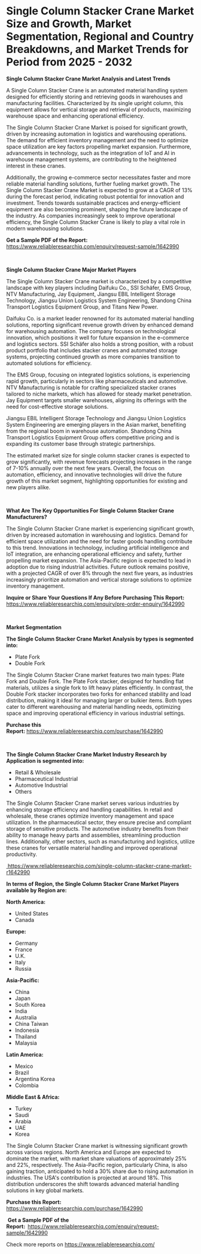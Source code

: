 <p><h1>Single Column Stacker Crane Market Size and Growth, Market Segmentation, Regional and Country Breakdowns, and Market Trends for Period from 2025 -  2032</h1></p><p><strong>Single Column Stacker Crane Market Analysis and Latest Trends</strong></p>
<p><p>A Single Column Stacker Crane is an automated material handling system designed for efficiently storing and retrieving goods in warehouses and manufacturing facilities. Characterized by its single upright column, this equipment allows for vertical storage and retrieval of products, maximizing warehouse space and enhancing operational efficiency. </p><p>The Single Column Stacker Crane Market is poised for significant growth, driven by increasing automation in logistics and warehousing operations. The demand for efficient inventory management and the need to optimize space utilization are key factors propelling market expansion. Furthermore, advancements in technology, such as the integration of IoT and AI in warehouse management systems, are contributing to the heightened interest in these cranes.</p><p>Additionally, the growing e-commerce sector necessitates faster and more reliable material handling solutions, further fueling market growth. The Single Column Stacker Crane Market is expected to grow at a CAGR of 13% during the forecast period, indicating robust potential for innovation and investment. Trends towards sustainable practices and energy-efficient equipment are also becoming prominent, shaping the future landscape of the industry. As companies increasingly seek to improve operational efficiency, the Single Column Stacker Crane is likely to play a vital role in modern warehousing solutions.</p></p>
<p><strong>Get a Sample PDF of the Report:&nbsp;</strong> <a href="https://www.reliableresearchiq.com/enquiry/request-sample/1642990?utm_campaign=1870&utm_medium=2&utm_source=Github&utm_content=ia&utm_term=12012025&utm_id=single-column-stacker-crane">https://www.reliableresearchiq.com/enquiry/request-sample/1642990</a></p>
<p>&nbsp;</p>
<p><strong>Single Column Stacker Crane Major Market Players</strong></p>
<p><p>The Single Column Stacker Crane market is characterized by a competitive landscape with key players including Daifuku Co., SSI Schäfer, EMS Group, NTV Manufacturing, Jay Equipment, Jiangsu EBIL Intelligent Storage Technology, Jiangsu Union Logistics System Engineering, Shandong China Transport Logistics Equipment Group, and Titans New Power. </p><p>Daifuku Co. is a market leader renowned for its automated material handling solutions, reporting significant revenue growth driven by enhanced demand for warehousing automation. The company focuses on technological innovation, which positions it well for future expansion in the e-commerce and logistics sectors. SSI Schäfer also holds a strong position, with a robust product portfolio that includes stacker cranes and automated storage systems, projecting continued growth as more companies transition to automated solutions for efficiency.</p><p>The EMS Group, focusing on integrated logistics solutions, is experiencing rapid growth, particularly in sectors like pharmaceuticals and automotive. NTV Manufacturing is notable for crafting specialized stacker cranes tailored to niche markets, which has allowed for steady market penetration. Jay Equipment targets smaller warehouses, aligning its offerings with the need for cost-effective storage solutions.</p><p>Jiangsu EBIL Intelligent Storage Technology and Jiangsu Union Logistics System Engineering are emerging players in the Asian market, benefiting from the regional boom in warehouse automation. Shandong China Transport Logistics Equipment Group offers competitive pricing and is expanding its customer base through strategic partnerships.</p><p>The estimated market size for single column stacker cranes is expected to grow significantly, with revenue forecasts projecting increases in the range of 7-10% annually over the next few years. Overall, the focus on automation, efficiency, and innovative technologies will drive the future growth of this market segment, highlighting opportunities for existing and new players alike.</p></p>
<p>&nbsp;</p>
<p><strong>What Are The Key Opportunities For Single Column Stacker Crane Manufacturers?</strong></p>
<p><p>The Single Column Stacker Crane market is experiencing significant growth, driven by increased automation in warehousing and logistics. Demand for efficient space utilization and the need for faster goods handling contribute to this trend. Innovations in technology, including artificial intelligence and IoT integration, are enhancing operational efficiency and safety, further propelling market expansion. The Asia-Pacific region is expected to lead in adoption due to rising industrial activities. Future outlook remains positive, with a projected CAGR of over 8% through the next five years, as industries increasingly prioritize automation and vertical storage solutions to optimize inventory management.</p></p>
<p><strong>Inquire or Share Your Questions If Any Before Purchasing This Report:</strong> <a href="https://www.reliableresearchiq.com/enquiry/pre-order-enquiry/1642990?utm_campaign=1870&utm_medium=2&utm_source=Github&utm_content=ia&utm_term=12012025&utm_id=single-column-stacker-crane">https://www.reliableresearchiq.com/enquiry/pre-order-enquiry/1642990</a></p>
<p>&nbsp;</p>
<p><strong>Market Segmentation</strong></p>
<p><strong>The Single Column Stacker Crane Market Analysis by types is segmented into:</strong></p>
<p><ul><li>Plate Fork</li><li>Double Fork</li></ul></p>
<p><p>The Single Column Stacker Crane market features two main types: Plate Fork and Double Fork. The Plate Fork stacker, designed for handling flat materials, utilizes a single fork to lift heavy plates efficiently. In contrast, the Double Fork stacker incorporates two forks for enhanced stability and load distribution, making it ideal for managing larger or bulkier items. Both types cater to different warehousing and material handling needs, optimizing space and improving operational efficiency in various industrial settings.</p></p>
<p><strong>Purchase this Report:&nbsp;</strong><a href="https://www.reliableresearchiq.com/purchase/1642990?utm_campaign=1870&utm_medium=2&utm_source=Github&utm_content=ia&utm_term=12012025&utm_id=single-column-stacker-crane">https://www.reliableresearchiq.com/purchase/1642990</a></p>
<p>&nbsp;</p>
<p><strong>The Single Column Stacker Crane Market Industry Research by Application is segmented into:</strong></p>
<p><ul><li>Retail & Wholesale</li><li>Pharmaceutical Industrial</li><li>Automotive Industrial</li><li>Others</li></ul></p>
<p><p>The Single Column Stacker Crane market serves various industries by enhancing storage efficiency and handling capabilities. In retail and wholesale, these cranes optimize inventory management and space utilization. In the pharmaceutical sector, they ensure precise and compliant storage of sensitive products. The automotive industry benefits from their ability to manage heavy parts and assemblies, streamlining production lines. Additionally, other sectors, such as manufacturing and logistics, utilize these cranes for versatile material handling and improved operational productivity.</p></p>
<p><a href="https://www.reliableresearchiq.com/single-column-stacker-crane-market-r1642990?utm_campaign=1870&utm_medium=2&utm_source=Github&utm_content=ia&utm_term=12012025&utm_id=single-column-stacker-crane">&nbsp;https://www.reliableresearchiq.com/single-column-stacker-crane-market-r1642990</a></p>
<p><strong>In terms of Region, the Single Column Stacker Crane Market Players available by Region are:</strong></p>
<p>
    <p> <strong> North America: </strong>
        <ul>
            <li>United States</li>
            <li>Canada</li>
        </ul>
        </p> 
    <p> <strong> Europe: </strong>
        <ul>
            <li>Germany</li>
            <li>France</li>
            <li>U.K.</li>
            <li>Italy</li>
            <li>Russia</li>
        </ul>
        </p> 
    <p> <strong> Asia-Pacific: </strong>
        <ul>
            <li>China</li>
            <li>Japan</li>
            <li>South Korea</li>
            <li>India</li>
            <li>Australia</li>
            <li>China Taiwan</li>
            <li>Indonesia</li>
            <li>Thailand</li>
            <li>Malaysia</li>
        </ul>
        </p> 
    <p> <strong> Latin America: </strong>
        <ul>
            <li>Mexico</li>
            <li>Brazil</li>
            <li>Argentina Korea</li>
            <li>Colombia</li>
        </ul>
        </p> 
    <p> <strong> Middle East & Africa: </strong>
        <ul>
            <li>Turkey</li>
            <li>Saudi</li>
            <li>Arabia</li>
            <li>UAE</li>
            <li>Korea</li>
        </ul>
    </p>
    </p>
<p><p>The Single Column Stacker Crane market is witnessing significant growth across various regions. North America and Europe are expected to dominate the market, with market share valuations of approximately 25% and 22%, respectively. The Asia-Pacific region, particularly China, is also gaining traction, anticipated to hold a 30% share due to rising automation in industries. The USA's contribution is projected at around 18%. This distribution underscores the shift towards advanced material handling solutions in key global markets.</p></p>
<p><strong>Purchase this Report: </strong><a href="https://www.reliableresearchiq.com/purchase/1642990?utm_campaign=1870&utm_medium=2&utm_source=Github&utm_content=ia&utm_term=12012025&utm_id=single-column-stacker-crane">https://www.reliableresearchiq.com/purchase/1642990</a></p>
<p>&nbsp;<strong>Get a Sample PDF of the Report:&nbsp;&nbsp;</strong><a href="https://www.reliableresearchiq.com/enquiry/request-sample/1642990?utm_campaign=1870&utm_medium=2&utm_source=Github&utm_content=ia&utm_term=12012025&utm_id=single-column-stacker-crane">https://www.reliableresearchiq.com/enquiry/request-sample/1642990</a></p>
<p><strong></strong></p>
<p>Check more reports on <a href="https://www.reliableresearchiq.com/?utm_campaign=1870&utm_medium=2&utm_source=Github&utm_content=ia&utm_term=12012025&utm_id=single-column-stacker-crane">https://www.reliableresearchiq.com/</a></p>